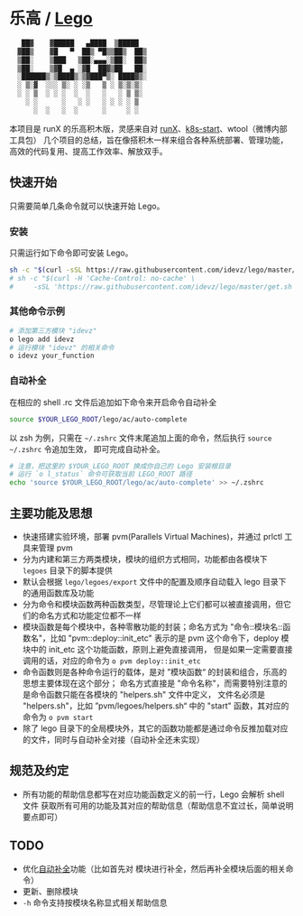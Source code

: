 # 乐高 / [Lego][lego]

```bash
   ██▓    ▓█████   ▄████  ▒█████  
  ▓██▒    ▓█   ▀  ██▒ ▀█▒▒██▒  ██▒
  ▒██░    ▒███   ▒██░▄▄▄░▒██░  ██▒
  ▒██░    ▒▓█  ▄ ░▓█  ██▓▒██   ██░
  ░██████▒░▒████▒░▒▓███▀▒░ ████▓▒░
  ░ ▒░▓  ░░░ ▒░ ░ ░▒   ▒ ░ ▒░▒░▒░ 
  ░ ░ ▒  ░ ░ ░  ░  ░   ░   ░ ▒ ▒░ 
    ░ ░      ░   ░ ░   ░ ░ ░ ░ ▒  
      ░  ░   ░  ░      ░     ░ ░  
```

本项目是 runX 的乐高积木版，灵感来自对 [runX][runX]、[k8s-start][k8s-start]、wtool（微博内部工具包）
几个项目的总结，旨在像搭积木一样来组合各种系统部署、管理功能，高效的代码复用、提高工作效率、解放双手。

## 快速开始

只需要简单几条命令就可以快速开始 Lego。

### 安装

只需运行如下命令即可安装 Lego。

```bash
sh -c "$(curl -sSL https://raw.githubusercontent.com/idevz/lego/master/get.sh)"
# sh -c "$(curl -H 'Cache-Control: no-cache' \
#     -sSL 'https://raw.githubusercontent.com/idevz/lego/master/get.sh')"
```

### 其他命令示例

```bash
# 添加第三方模块 "idevz"
o lego add idevz
# 运行模块 "idevz" 的相关命令
o idevz your_function
```

### 自动补全

在相应的 shell .rc 文件后追加如下命令来开启命令自动补全

```bash
source $YOUR_LEGO_ROOT/lego/ac/auto-complete
```

以 zsh 为例，只需在 `~/.zshrc` 文件末尾追加上面的命令，然后执行 `source ~/.zshrc` 令追加生效，
即可完成自动补全。

```bash
# 注意，把这里的 $YOUR_LEGO_ROOT 换成你自己的 Lego 安装根目录
# 运行 `o l_status` 命令可获取当前 LEGO_ROOT 路径
echo 'source $YOUR_LEGO_ROOT/lego/ac/auto-complete' >> ~/.zshrc
```

## 主要功能及思想

* 快速搭建实验环境，部署 pvm(Parallels Virtual Machines)，并通过 prlctl 工具来管理 pvm
* 分为内建和第三方两类模块，模块的组织方式相同，功能都由各模块下 `legoes` 目录下的脚本提供
* 默认会根据 `lego/legoes/export` 文件中的配置及顺序自动载入 lego 目录下的通用函数库及功能
* 分为命令和模块函数两种函数类型，尽管理论上它们都可以被直接调用，但它们的命名方式和功能定位都不一样
* 模块函数是每个模块中，各种零散功能的封装；命名方式为 "命令::模块名::函数名"，比如 "pvm::deploy::init_etc"
  表示的是 pvm 这个命令下，deploy 模块中的 init_etc 这个功能函数，原则上避免直接调用，
  但是如果一定需要直接调用的话，对应的命令为 `o pvm deploy::init_etc`
* 命令函数则是各种命令运行的载体，是对 ”模块函数“ 的封装和组合，乐高的思想主要体现在这个部分；
  命名方式直接是 "命令名称"，而需要特别注意的是命令函数只能在各模块的 "helpers.sh" 文件中定义，
  文件名必须是 "helpers.sh"，比如 ”pvm/legoes/helpers.sh“ 中的 "start" 函数，其对应的命令为 `o pvm start`
* 除了 lego 目录下的全局模块外，其它的函数功能都是通过命令反推加载对应的文件，同时与自动补全对接（自动补全还未实现）

## 规范及约定

* 所有功能的帮助信息都写在对应功能函数定义的前一行，Lego 会解析 shell 文件
  获取所有可用的功能及其对应的帮助信息（帮助信息不宜过长，简单说明要点即可）

## TODO

* 优化[自动补全][auto_completion]功能（比如首先对 模块进行补全，然后再补全模块后面的相关命令）
* 更新、删除模块
* `-h` 命令支持按模块名称显式相关帮助信息

[lego]:https://github.com/idevz/lego/blob/master/README.md
[auto_completion]:https://www.infoq.cn/article/bash-programmable-completion-tutorial
[runX]:https://github.com/idevz/runx
[k8s-start]:https://github.com/idevz/k8s-start
